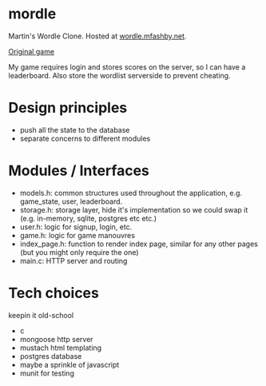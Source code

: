 mordle
======

Martin's Wordle Clone. Hosted at [wordle.mfashby.net](https://wordle.mfashby.net).

[Original game](https://powerlanguage.co.uk/wordle)

My game requires login and stores scores on the server, so I can have a leaderboard. Also store the wordlist serverside to prevent cheating.

# Design principles

- push all the state to the database
- separate concerns to different modules

# Modules / Interfaces

- models.h: common structures used throughout the application, e.g. game_state, user, leaderboard.
- storage.h: storage layer, hide it's implementation so we could swap it (e.g. in-memory, sqlite, postgres etc etc.)
- user.h: logic for signup, login, etc.
- game.h: logic for game manouvres
- index_page.h: function to render index page, similar for any other pages (but you might only require the one)
- main.c: HTTP server and routing

# Tech choices
keepin it old-school
- c
- mongoose http server
- mustach html templating
- postgres database
- maybe a sprinkle of javascript
- munit for testing
